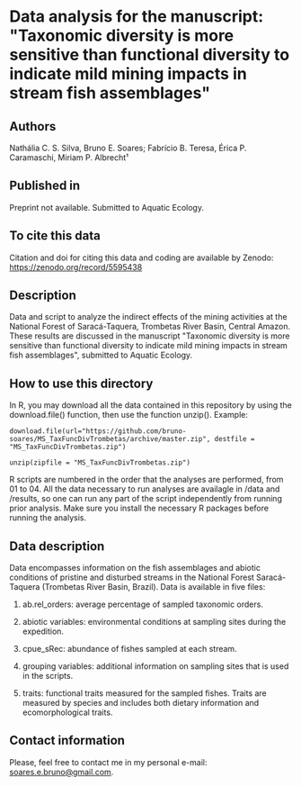 # Data analysis for the manuscript: "Taxonomic diversity is more sensitive than functional diversity to indicate mild mining impacts in stream fish assemblages"

## Authors
Nathália C. S. Silva, Bruno E. Soares; Fabrício B. Teresa, Érica P. Caramaschi, Miriam P. Albrecht¹

## Published in
Preprint not available. Submitted to Aquatic Ecology.

## To cite this data
Citation and doi for citing this data and coding are available by Zenodo: https://zenodo.org/record/5595438

## Description
Data and script to analyze the indirect effects of the mining activities at the National Forest of Saracá-Taquera, Trombetas River Basin, Central Amazon. These results are discussed in the manuscript "Taxonomic diversity is more sensitive than functional diversity to indicate mild mining impacts in stream fish assemblages", submitted to Aquatic Ecology.

## How to use this directory
In R, you may download all the data contained in this repository by using the download.file() function, then use the function unzip(). Example:

`
download.file(url="https://github.com/bruno-soares/MS_TaxFuncDivTrombetas/archive/master.zip", destfile = "MS_TaxFuncDivTrombetas.zip")
`

`
unzip(zipfile = "MS_TaxFuncDivTrombetas.zip")
`

R scripts are numbered in the order that the analyses are performed, from 01 to 04. All the data necessary to run analyses are availagle in /data and /results, so one can run any part of the script independently from running prior analysis. Make sure you install the necessary R packages before running the analysis.

## Data description
Data encompasses information on the fish assemblages and abiotic conditions of pristine and disturbed streams in the National Forest Saracá-Taquera (Trombetas River Basin, Brazil). Data is available in five files:

1. ab.rel_orders: average percentage of sampled taxonomic orders.

2. abiotic variables: environmental conditions at sampling sites during the expedition.

3. cpue_sRec: abundance of fishes sampled at each stream.

4. grouping variables: additional information on sampling sites that is used in the scripts.

5. traits: functional traits measured for the sampled fishes. Traits are measured by species and includes both dietary information and ecomorphological traits.

## Contact information
Please, feel free to contact me in my personal e-mail: soares.e.bruno@gmail.com.
